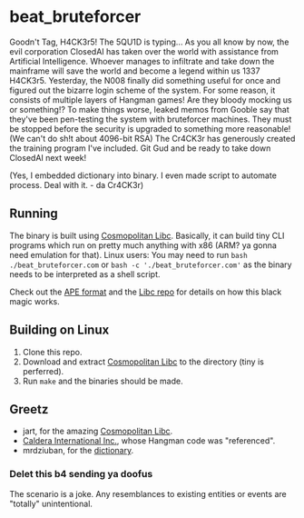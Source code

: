 # beat_bruteforcer
Goodn't Tag, H4CK3r5! The 5QU1D is typing...
As you all know by now, the evil corporation ClosedAI has taken over the world with assistance from Artificial Intelligence.
Whoever manages to infiltrate and take down the mainframe will save the world and become a legend within us 1337 H4CK3r5.
Yesterday, the N008 finally did something useful for once and figured out the bizarre login scheme of the system.
For some reason, it consists of multiple layers of Hangman games! Are they bloody mocking us or something!?
To make things worse, leaked memos from Gooble say that they've been pen-testing the system with bruteforcer machines.
They must be stopped before the security is upgraded to something more reasonable! (We can't do sh!t about 4096-bit RSA)
The Cr4CK3r has generously created the training program I've included. Git Gud and be ready to take down ClosedAI next week!

(Yes, I embedded dictionary into binary. I even made script to automate process. Deal with it. - da Cr4CK3r)

## Running
The binary is built using [Cosmopolitan Libc](https://justine.lol/cosmopolitan/index.html).
Basically, it can build tiny CLI programs which run on pretty much anything with x86 (ARM? ya gonna need emulation for that).
Linux users: You may need to run `bash ./beat_bruteforcer.com` or `bash -c './beat_bruteforcer.com'` as the binary needs to be interpreted as a shell script.

Check out the [APE format](https://justine.lol/ape.html) and the [Libc repo](https://github.com/jart/cosmopolitan) for details on how this black magic works.

## Building on Linux
1. Clone this repo.
1. Download and extract [Cosmopolitan Libc](https://justine.lol/cosmopolitan/download.html) to the directory (tiny is perferred).
1. Run `make` and the binaries should be made.

## Greetz
- jart, for the amazing [Cosmopolitan Libc](https://justine.lol/cosmopolitan/index.html).
- [Caldera International Inc.](https://github.com/jart/cosmopolitan/blob/master/examples/hangman.c), whose Hangman code was "referenced".
- mrdziuban, for the [dictionary](https://github.com/mrdziuban/Hangman/blob/master/dictionary.txt).


### Delet this b4 sending ya doofus
The scenario is a joke. Any resemblances to existing entities or events are "totally" unintentional.
